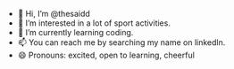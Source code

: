 - 👋 Hi, I’m @thesaidd
- 👀 I’m interested in a lot of sport activities.
- 🌱 I’m currently learning coding.
- 📫 You can reach me by searching my name on linkedln.
- 😄 Pronouns: excited, open to learning, cheerful

<!---
thesaidd/thesaidd is a ✨ special ✨ repository because its `README.md` (this file) appears on your GitHub profile.
You can click the Preview link to take a look at your changes.
--->
